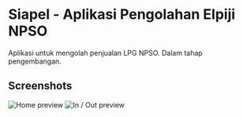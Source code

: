 # Siapel - Aplikasi Pengolahan Elpiji NPSO
Aplikasi untuk mengolah penjualan LPG NPSO. Dalam tahap pengembangan.

## Screenshots
![Home preview](../assets/home-siapel.PNG)
![In / Out preview](../assets/inout-siapel.PNG)
